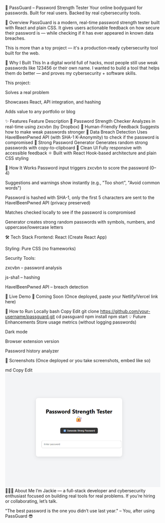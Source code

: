 📝 PassGuard – Password Strength Tester
Your online bodyguard for passwords. Built for real users. Backed by real cybersecurity tools.

🔐 Overview
PassGuard is a modern, real-time password strength tester built with React and plain CSS.
It gives users actionable feedback on how secure their password is — while checking if it has ever appeared in known data breaches.

This is more than a toy project — it's a production-ready cybersecurity tool built for the web.

🎯 Why I Built This
In a digital world full of hacks, most people still use weak passwords like 123456 or their own name.
I wanted to build a tool that helps them do better — and proves my cybersecurity + software skills.

This project:

Solves a real problem

Showcases React, API integration, and hashing

Adds value to any portfolio or blog

✨ Features
Feature	Description
🔎 Password Strength Checker	Analyzes in real-time using zxcvbn (by Dropbox)
🧠 Human-Friendly Feedback	Suggests how to make weak passwords stronger
🚨 Data Breach Detection	Uses HaveIBeenPwned API (with SHA-1 K-Anonymity) to check if the password is compromised
🔐 Strong Password Generator	Generates random strong passwords with copy-to-clipboard
💬 Clean UI	Fully responsive with accessible feedback
⚛️ Built with React	Hook-based architecture and plain CSS styling

🧠 How It Works
Password input triggers zxcvbn to score the password (0–4)

Suggestions and warnings show instantly (e.g., "Too short", "Avoid common words")

Password is hashed with SHA-1, only the first 5 characters are sent to the HaveIBeenPwned API (privacy preserved)

Matches checked locally to see if the password is compromised

Generator creates strong random passwords with symbols, numbers, and uppercase/lowercase letters

🛠 Tech Stack
Frontend: React (Create React App)

Styling: Pure CSS (no frameworks)

Security Tools:

zxcvbn – password analysis

js-sha1 – hashing

HaveIBeenPwned API – breach detection

🚀 Live Demo
🔗 Coming Soon
(Once deployed, paste your Netlify/Vercel link here)

🧪 How to Run Locally
bash
Copy
Edit
git clone https://github.com/your-username/passguard.git
cd passguard
npm install
npm start
💡 Future Enhancements
 Store usage metrics (without logging passwords)

 Dark mode

 Browser extension version

 Password history analyzer

📸 Screenshots
(Once deployed or you take screenshots, embed like so)

md
Copy
Edit
![screenshot](./public/screenshot1.png)
🙋🏽‍♀️ About Me
I’m Jackie — a full-stack developer and cybersecurity enthusiast focused on building real tools for real problems.
If you’re hiring or collaborating, let’s talk.

"The best password is the one you didn’t use last year." – You, after using PassGuard 😎
